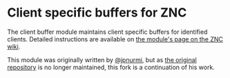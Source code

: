 Client specific buffers for ZNC
===============================

The client buffer module maintains client specific buffers for
identified clients. Detailed instructions are available on [the
module's page on the ZNC wiki](http://wiki.znc.in/Clientbuffer).

This module was originally written by
[@jpnurmi](https://github.com/jpnurmi), but as [the original
repository](https://github.com/jpnurmi/znc-clientbuffer) is no longer
maintained, this fork is a continuation of his work.
